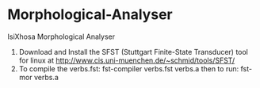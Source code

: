 # Morphological-Analyser
IsiXhosa Morphological Analyser

1. Download and Install the SFST (Stuttgart Finite-State Transducer) tool for linux at 
   http://www.cis.uni-muenchen.de/~schmid/tools/SFST/
2. To compile the verbs.fst: fst-compiler verbs.fst verbs.a
   then to run: fst-mor verbs.a
